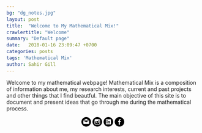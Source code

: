 ```yaml
---
bg: "dg_notes.jpg"
layout: post
title:  "Welcome to My Mathematical Mix!"
crawlertitle: "Welcome"
summary: "Default page"
date:   2018-01-16 23:09:47 +0700
categories: posts
tags: 'Mathematical Mix'
author: Sahir Gill
---
```


Welcome to my mathematical webpage! Mathematical Mix is a composition of information about me, my research interests, current and past projects and other things that I find beautful. The main objective of this site is to document and present ideas that go through me during the mathematical process. 



<div align="center">
    <a id="social-links" target="_blank" href="mailto:sahirgill8@gmail.com"><img src="/mail.png" width="auto" title="email" alt="My Email"></a>
    <a id="social-links" target="_blank" href="https://www.instagram.com/sahir8gill/"><img src="/insta.png" width="auto" title="Instagram" alt="My Instagram"></a>
    <a id="social-links" target="_blank" href="https://www.linkedin.com/in/sahir8gill"><img src="/linkin.png" width="auto" title="LinkedIn" alt="My LinkedIn"></a>
    <a id="social-links" target="_blank" href="https://www.facebook.com/sahir.gill.35"><img src="/fb.png" width="auto" title="Facebook" alt="My Facebook"></a>
</div>